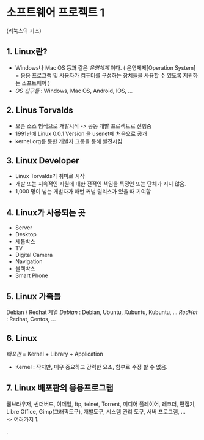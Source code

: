 # 소프트웨어 프로젝트 1
(리눅스의 기초)

## 1. Linux란?
- Windows나 Mac OS 등과 같은 *운영체제* 이다.
( 운영체제[Operation System] = 응용 프로그램 및 사용자가 컴퓨터를 구성하는 장치들을 사용할 수 있도록 지원하는 소프트웨어 )
- *OS 친구들* : Windows, Mac OS, Android, IOS, ...

## 2. Linus Torvalds
- 오픈 소스 형식으로 개발시작 -> 공동 개발 프로젝트로 진행중
- 1991년에 Linux 0.0.1 Version 을 usenet에 처음으로 공개
- kernel.org를 통한 개발자 그룹을 통해 발전시킴

## 3. Linux Developer
- Linux Torvalds가 취미로 시작
- 개발 또는 지속적인 지원에 대한 전적인 책임을 특정인 또는 단체가 지지 않음.
- 1,000 명이 넘는 개발자가 매번 커널 릴리스가 있을 때 기여함

## 4. Linux가 사용되는 곳
- Server
- Desktop
- 세톱박스
- TV
- Digital Camera
- Navigation
- 블랙박스
- Smart Phone

## 5. Linux 가족들
Debian / Redhat 계열
*Debian* : Debian, Ubuntu, Xubuntu, Kubuntu, ...
*RedHat* : Redhat, Centos, ...

## 6. Linux
*배포판*  = Kernel + Library + Application
- Kernel : 작지만, 매우 중요하고 강력한 요소, 함부로 수정 할 수 없음.

## 7. Linux 배포판의 응용프로그램
웹브라우저, 썬더버드, 이메일, ftp, telnet, Torrent, 미디어 플레이어, 레코더, 편집기, Libre Office, Gimp(그래픽도구), 개발도구, 시스템 관리 도구, 서버 프로그램, ...
<br>
-> 여러가지
1.


















.
